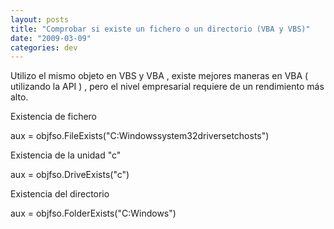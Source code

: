 ```yaml
---
layout: posts
title: "Comprobar si existe un fichero o un directorio (VBA y VBS)"
date: "2009-03-09"
categories: dev
---
```


Utilizo el mismo objeto en VBS y VBA , existe mejores maneras en VBA ( utilizando la API ) , pero el nivel empresarial requiere de un rendimiento más alto.

Existencia de fichero

aux = objfso.FileExists("C:Windowssystem32driversetchosts")

Existencia de la unidad "c"

aux = objfso.DriveExists("c")

Existencia del directorio

aux = objfso.FolderExists("C:Windows")
